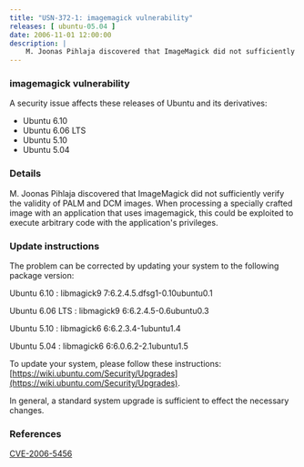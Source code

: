```yaml
---
title: "USN-372-1: imagemagick vulnerability"
releases: [ ubuntu-05.04 ]
date: 2006-11-01 12:00:00
description: |
    M. Joonas Pihlaja discovered that ImageMagick did not sufficiently verify the validity of PALM and DCM images. When processing a specially crafted image with an application that uses imagemagick, this could be exploited to execute arbitrary code with the application&#39;s privileges.
--- 
```

 
### imagemagick vulnerability

A security issue affects these releases of Ubuntu and its derivatives:

* Ubuntu 6.10
* Ubuntu 6.06 LTS
* Ubuntu 5.10
* Ubuntu 5.04

### Details

M. Joonas Pihlaja discovered that ImageMagick did not sufficiently verify the validity of PALM and DCM images. When processing a specially crafted image with an application that uses imagemagick, this could be exploited to execute arbitrary code with the application&#39;s privileges.

### Update instructions

The problem can be corrected by updating your system to the following package version:

Ubuntu 6.10
 : libmagick9 <span>7:6.2.4.5.dfsg1-0.10ubuntu0.1</span>

Ubuntu 6.06 LTS
 : libmagick9 <span>6:6.2.4.5-0.6ubuntu0.3</span>

Ubuntu 5.10
 : libmagick6 <span>6:6.2.3.4-1ubuntu1.4</span>

Ubuntu 5.04
 : libmagick6 <span>6:6.0.6.2-2.1ubuntu1.5</span>

To update your system, please follow these instructions: [https://wiki.ubuntu.com/Security/Upgrades](https://wiki.ubuntu.com/Security/Upgrades).

In general, a standard system upgrade is sufficient to effect the necessary changes.

### References

 [CVE-2006-5456](http://people.ubuntu.com/~ubuntu-security/cve/CVE-2006-5456)
 
